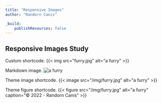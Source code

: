 ```yaml
---
title: "Responsive Images"
author: "Randorn Canis"

_build:
    publishResources: false
---
```


## Responsive Images Study

Custom shortcode.
{{< img src="furry.jpg" alt="a furry" >}}

Markdown image.
![a furry](/img/furry.jpg)

Theme image shortcode.
{{< image src="/img/furry.jpg" alt="a furry" >}}

Theme figure shortcode.
{{< figure src="/img/furry.jpg" alt="a furry" caption="© 2022 - Randorn Canis" >}}
